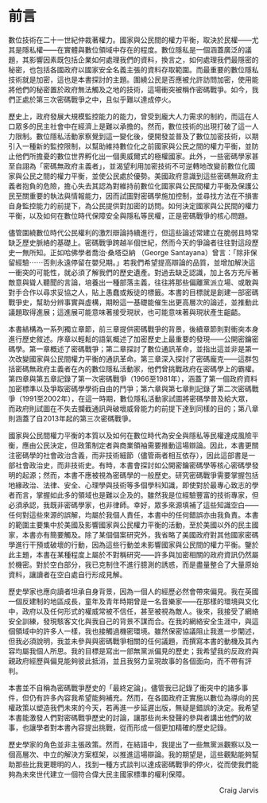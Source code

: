 # 前言

數位技術在二十一世紀仲裁著權力。國家與公民間的權力平衡，取決於民權——尤其是隱私權——在實體與數位領域中存在的程度。數位隱私是一個涵蓋廣泛的議題，其影響因素既包括企業如何處理我們的資料，換言之，如何處理我們最隱密的秘密，也包括各國政府以國家安全名義主張的資料存取範圍。而最重要的數位隱私技術就是加密，這也是本書探討的主題。圍繞公民是否應被允許訪問加密，使用能將他們的秘密置於政府無法觸及之地的技術，這場衝突被稱作密碼戰爭。如今，我們正處於第三次密碼戰爭之中，且似乎難以達成停火。

歷史上，政府發展大規模監控能力的能力，曾受到龐大人力需求的制約，而這在人口眾多的民主社會中在經濟上是難以承擔的。然而，數位技術的出現打破了這一人力限制。數位隱私活動家察覺到這一變化後，便開發並普及了數位加密技術，以期引入一種新的監控限制，以幫助維持數位化之前國家與公民之間的權力平衡，並防止他們所擔憂的數位世界孵化出一個奧威爾式的極權國家。此外，一些密碼學家甚至自詡為「密碼無政府主義者」，並渴望利用加密技術不可逆轉地改變前數位化國家與公民之間的權力平衡，並使公民處於優勢。美國政府意識到這些密碼無政府主義者抱負的危險，擔心失去其認為對維持前數位化國家與公民間權力平衡及保護公民至關重要的執法與情報能力，因而試圖對密碼學施加控制，並尋找方法在不損害自身監控能力的前提下，為公民提供對加密的訪問。如何決定國家與公民間的權力平衡，以及如何在數位時代保障安全與隱私等民權，正是密碼戰爭的核心問題。

儘管圍繞數位時代公民權利的激烈辯論持續進行，但這些論述常建立在脆弱且時常缺乏歷史脈絡的基礎上。密碼戰爭跨越半個世紀，然而今天的爭論者往往對這段歷史一無所知。正如哈佛學者喬治·桑塔亞納 （George Santayana）曾言：「除非保留經驗⋯⋯否則永遠停留在嬰兒期。」若我們希望提高辯論的品質，並增加解決這一衝突的可能性，就必須了解我們的歷史遺產。對過去缺乏認識，加上各方充斥著敵意與聳人聽聞的言論，培養出一種部落主義，往往將那些偏離黨派立場、或敢與對手合作以尋求妥協之人，貼上愚蠢或叛徒的標籤。本書的目標就是創建一部密碼戰爭史，幫助分辨事實與虛構，期盼這一基礎能催生出更高層次的論述，並推動此議題取得進展；這進展可能意味著接受現狀，也可能意味著與現狀產生齟齬。

本書結構為一系列獨立章節，前三章提供密碼戰爭的背景，後續章節則對衝突本身進行歷史敘述。序章以輕鬆的語氣概述了加密歷史上最重要的發現——公開密鑰密碼學。第一章概述了密碼戰爭；第二章探討了數位通訊革命，並指出這並非是第一次改變國家與公民間權力平衡的通訊革命。第三章深入探討了密碼龐克——這群包括密碼無政府主義者在內的數位隱私活動家，他們曾挑戰政府在密碼學上的霸權。第四章與第五章記錄了第一次密碼戰爭（1966至1981年），涵蓋了第一個政府資料加密標準以及爭取密碼學學術自由的鬥爭；第六章與第七章則記錄了第二次密碼戰爭（1991至2002年），在這一時期，數位隱私活動家試圖將密碼學普及給大眾，而政府則試圖在不失去攔截通訊與破壞威脅能力的前提下達到同樣的目的；第八章則涵蓋了自2013年起的第三次密碼戰爭。

國家與公民間權力平衡的本質以及如何在數位時代為安全與隱私等民權達成風險平衡，應由公民決定，但政策制定者與商業領袖需要推動這場辯論。因此，本書更關注密碼學的社會政治含義，而非技術細節（儘管兩者相互依存），因此這部書是一部社會政治史，而非技術史。有時，本書會探討如公開密鑰密碼學等核心密碼學發明的起源；然而，本書不應被視為密碼學的一般歷史。研究密碼戰爭需要掌握包括地緣政治、法律、安全、心理學與技術等多個學科知識，即使對於最專心致志的學者而言，掌握如此多的領域也是難以企及的。雖然我是位經驗豐富的技術專家，但必須承認，我既非密碼學家，也非律師。幸好，眾多來源填補了這些知識空白——任何對這些來源的誤解，均屬於我個人責任，本書中的任何錯誤亦由我負責。本書的範圍主要集中於美國及影響國家與公民權力平衡的活動，至於美國以外的民主國家，本書亦有簡要觸及。除了某個個案研究外，我省略了美國政府對其他國家密碼學進行干預或破壞的行動，因為這些行動並未影響國家與公民間的權力平衡。鑒於此主題，本書在某種程度上屬於不對稱研究——許多與加密相關的政府資訊仍然屬於機密。對於空白部分，我已克制住不進行臆測的誘惑，而是盡量整合了大量原始資料，讓讀者在空白處自行形成見解。

歷史學家也應向讀者坦承自身背景，因為一個人的經歷必然會帶來偏見。我在英國一個反建制的地區成長，童年及青年時期曾是一名音樂家——在那樣的環境與文化中，政府以及任何形式的權威常被不信任，甚至被視為敵人。後來，我接受了網絡安全訓練，發現駭客文化與我自己的背景不謀而合。在我的網絡安全生涯中，與這個領域中的許多人一樣，我也接觸過機密環境。雖然保密協議阻止我進一步闡述，但我必須說明，我並未參與與密碼戰爭相關的任何議題，而撰寫本書的動機及其內容均屬我個人所思。我的目標是寫出一部無黨派偏見的歷史；我希望我的反政府與親政府經歷與偏見能夠彼此抵消，並且我努力呈現故事的各個面向，而不帶有評判。

本書並不自稱為密碼戰爭歷史的「最終定論」。儘管我已記錄了衝突中的諸多事件，但仍有許多內容我希望能夠補充。然而，在各國政府正實施以數位為導向的民權政策以塑造我們未來的今天，若再進一步延遲出版，無疑是錯誤的決定。我希望本書能激發人們對密碼戰爭歷史的討論，讓那些尚未發聲的參與者講出他們的故事，也讓學者對本書內容提出挑戰，從而形成一個更加精確的歷史記錄。

歷史學家的角色並非主張政策。然而，在結語中，我提出了一些無黨派觀察以及一個高層次、中立的解決方案框架，以推進這場辯論。我的期望是，這些觀點能夠幫助那些比我更聰明的人，找到一種方式談判以達成密碼戰爭的停火，從而使我們能夠為未來世代建立一個符合偉大民主國家標準的權利保障。



<p style="text-align: right;"> Craig Jarvis </p>



